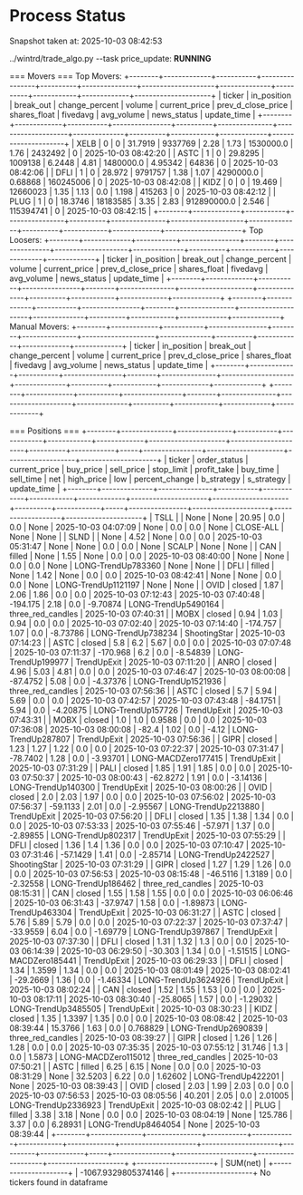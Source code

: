 # Process Status

Snapshot taken at: 2025-10-03 08:42:53

../wintrd/trade_algo.py --task price_update: **RUNNING**

=== Movers ===
Top Movers:
+--------+-------------+-----------+----------------+----------+---------------+--------------------+--------------+----------+------------+-------------+---------------------+
| ticker | in_position | break_out | change_percent |  volume  | current_price | prev_d_close_price | shares_float | fivedavg | avg_volume | news_status |     update_time     |
+--------+-------------+-----------+----------------+----------+---------------+--------------------+--------------+----------+------------+-------------+---------------------+
|  XELB  |      0      |     0     |    31.7919     | 9337769  |      2.28     |        1.73        |  1530000.0   |   1.76   |  2432492   |      0      | 2025-10-03 08:42:20 |
|  ASTC  |      1      |     0     |    29.8295     | 1009138  |     6.2448    |        4.81        |  1480000.0   | 4.95342  |   64836    |      0      | 2025-10-03 08:42:06 |
|  DFLI  |      1      |     0     |     28.972     | 9791757  |      1.38     |        1.07        |  4290000.0   | 0.68868  | 160245006  |      0      | 2025-10-03 08:42:08 |
|  KIDZ  |      0      |     0     |     19.469     | 12660023 |      1.35     |        1.13        |     0.0      |  1.198   |   415263   |      0      | 2025-10-03 08:42:12 |
|  PLUG  |      1      |     0     |    18.3746     | 18183585 |      3.35     |        2.83        | 912890000.0  |  2.546   | 115394741  |      0      | 2025-10-03 08:42:15 |
+--------+-------------+-----------+----------------+----------+---------------+--------------------+--------------+----------+------------+-------------+---------------------+
Top Loosers:
+--------+-------------+-----------+----------------+--------+---------------+--------------------+--------------+----------+------------+-------------+-------------+
| ticker | in_position | break_out | change_percent | volume | current_price | prev_d_close_price | shares_float | fivedavg | avg_volume | news_status | update_time |
+--------+-------------+-----------+----------------+--------+---------------+--------------------+--------------+----------+------------+-------------+-------------+
+--------+-------------+-----------+----------------+--------+---------------+--------------------+--------------+----------+------------+-------------+-------------+
Manual Movers:
+--------+-------------+-----------+----------------+--------+---------------+--------------------+--------------+----------+------------+-------------+-------------+
| ticker | in_position | break_out | change_percent | volume | current_price | prev_d_close_price | shares_float | fivedavg | avg_volume | news_status | update_time |
+--------+-------------+-----------+----------------+--------+---------------+--------------------+--------------+----------+------------+-------------+-------------+
+--------+-------------+-----------+----------------+--------+---------------+--------------------+--------------+----------+------------+-------------+-------------+

=== Positions ===
+--------+--------------+---------------+-----------+------------+------------+-------------+---------------------+---------------------+----------+------------+-----+----------------+---------------------+-------------------+---------------------+
| ticker | order_status | current_price | buy_price | sell_price | stop_limit | profit_take |       buy_time      |      sell_time      |   net    | high_price | low | percent_change |      b_strategy     |     s_strategy    |     update_time     |
+--------+--------------+---------------+-----------+------------+------------+-------------+---------------------+---------------------+----------+------------+-----+----------------+---------------------+-------------------+---------------------+
|  TSLL  |              |      None     |    None   |   20.95    |    0.0     |     0.0     |         None        | 2025-10-03 04:07:09 |   None   |    0.0     | 0.0 |      None      |      CLOSE-ALL      |        None       |         None        |
|  SLND  |              |      None     |    4.52   |    None    |    0.0     |     0.0     | 2025-10-03 05:31:47 |         None        |   None   |    0.0     | 0.0 |      None      |        SCALP        |        None       |         None        |
|  CAN   |    filled    |      None     |    1.55   |    None    |    0.0     |     0.0     | 2025-10-03 08:40:00 |         None        |   None   |    0.0     | 0.0 |      None      |  LONG-TrendUp783360 |        None       |         None        |
|  DFLI  |    filled    |      None     |    1.42   |    None    |    0.0     |     0.0     | 2025-10-03 08:42:41 |         None        |   None   |    0.0     | 0.0 |      None      | LONG-TrendUp1121197 |        None       |         None        |
|  OVID  |    closed    |      1.87     |    2.06   |    1.86    |    0.0     |     0.0     | 2025-10-03 07:12:43 | 2025-10-03 07:40:48 | -194.175 |    2.18    | 0.0 |    -9.70874    | LONG-TrendUp5490164 | three_red_candles | 2025-10-03 07:40:31 |
|  MOBX  |    closed    |      0.94     |    1.03   |    0.94    |    0.0     |     0.0     | 2025-10-03 07:02:40 | 2025-10-03 07:14:40 | -174.757 |    1.07    | 0.0 |    -8.73786    |  LONG-TrendUp738234 |    ShootingStar   | 2025-10-03 07:14:23 |
|  ASTC  |    closed    |      5.8      |    6.2    |    5.67    |    0.0     |     0.0     | 2025-10-03 07:07:48 | 2025-10-03 07:11:37 | -170.968 |    6.2     | 0.0 |    -8.54839    |  LONG-TrendUp199977 |    TrendUpExit    | 2025-10-03 07:11:20 |
|  ANRO  |    closed    |      4.96     |    5.03   |    4.81    |    0.0     |     0.0     | 2025-10-03 07:46:47 | 2025-10-03 08:00:08 | -87.4752 |    5.08    | 0.0 |    -4.37376    | LONG-TrendUp1521936 | three_red_candles | 2025-10-03 07:56:36 |
|  ASTC  |    closed    |      5.7      |    5.94   |    5.69    |    0.0     |     0.0     | 2025-10-03 07:42:57 | 2025-10-03 07:43:48 | -84.1751 |    5.94    | 0.0 |    -4.20875    |  LONG-TrendUp157726 |    TrendUpExit    | 2025-10-03 07:43:31 |
|  MOBX  |    closed    |      1.0      |    1.0    |   0.9588   |    0.0     |     0.0     | 2025-10-03 07:36:08 | 2025-10-03 08:00:08 |  -82.4   |    1.02    | 0.0 |     -4.12      |  LONG-TrendUp287807 |    TrendUpExit    | 2025-10-03 07:56:36 |
|  GIPR  |    closed    |      1.23     |    1.27   |    1.22    |    0.0     |     0.0     | 2025-10-03 07:22:37 | 2025-10-03 07:31:47 | -78.7402 |    1.28    | 0.0 |    -3.93701    | LONG-MACDZero177415 |    TrendUpExit    | 2025-10-03 07:31:29 |
|  PALI  |    closed    |      1.85     |    1.91   |    1.85    |    0.0     |     0.0     | 2025-10-03 07:50:37 | 2025-10-03 08:00:43 | -62.8272 |    1.91    | 0.0 |    -3.14136    |  LONG-TrendUp140300 |    TrendUpExit    | 2025-10-03 08:00:26 |
|  OVID  |    closed    |      2.0      |    2.03   |    1.97    |    0.0     |     0.0     | 2025-10-03 07:56:02 | 2025-10-03 07:56:37 | -59.1133 |    2.01    | 0.0 |    -2.95567    | LONG-TrendUp2213880 |    TrendUpExit    | 2025-10-03 07:56:20 |
|  DFLI  |    closed    |      1.35     |    1.38   |    1.34    |    0.0     |     0.0     | 2025-10-03 07:53:33 | 2025-10-03 07:55:46 | -57.971  |    1.37    | 0.0 |    -2.89855    |  LONG-TrendUp802317 |    TrendUpExit    | 2025-10-03 07:55:29 |
|  DFLI  |    closed    |      1.36     |    1.4    |    1.36    |    0.0     |     0.0     | 2025-10-03 07:10:47 | 2025-10-03 07:31:46 | -57.1429 |    1.41    | 0.0 |    -2.85714    | LONG-TrendUp2422527 |    ShootingStar   | 2025-10-03 07:31:29 |
|  GIPR  |    closed    |      1.27     |    1.29   |    1.26    |    0.0     |     0.0     | 2025-10-03 07:56:53 | 2025-10-03 08:15:48 | -46.5116 |   1.3189   | 0.0 |    -2.32558    |  LONG-TrendUp186462 | three_red_candles | 2025-10-03 08:15:31 |
|  CAN   |    closed    |      1.55     |    1.58   |    1.55    |    0.0     |     0.0     | 2025-10-03 06:06:46 | 2025-10-03 06:31:43 | -37.9747 |    1.58    | 0.0 |    -1.89873    |  LONG-TrendUp463304 |    TrendUpExit    | 2025-10-03 06:31:27 |
|  ASTC  |    closed    |      5.76     |    5.89   |    5.79    |    0.0     |     0.0     | 2025-10-03 07:22:37 | 2025-10-03 07:37:47 | -33.9559 |    6.04    | 0.0 |    -1.69779    |  LONG-TrendUp397867 |    TrendUpExit    | 2025-10-03 07:37:30 |
|  DFLI  |    closed    |      1.31     |    1.32   |    1.3     |    0.0     |     0.0     | 2025-10-03 06:14:39 | 2025-10-03 06:29:50 | -30.303  |    1.34    | 0.0 |    -1.51515    | LONG-MACDZero185441 |    TrendUpExit    | 2025-10-03 06:29:33 |
|  DFLI  |    closed    |      1.34     |   1.3599  |    1.34    |    0.0     |     0.0     | 2025-10-03 08:01:49 | 2025-10-03 08:02:41 | -29.2669 |    1.36    | 0.0 |    -1.46334    | LONG-TrendUp3624926 |    TrendUpExit    | 2025-10-03 08:02:24 |
|  CAN   |    closed    |      1.52     |    1.55   |    1.53    |    0.0     |     0.0     | 2025-10-03 08:17:11 | 2025-10-03 08:30:40 | -25.8065 |    1.57    | 0.0 |    -1.29032    | LONG-TrendUp3485505 |    TrendUpExit    | 2025-10-03 08:30:23 |
|  KIDZ  |    closed    |      1.35     |   1.3397  |    1.35    |    0.0     |     0.0     | 2025-10-03 08:08:42 | 2025-10-03 08:39:44 | 15.3766  |    1.63    | 0.0 |    0.768829    | LONG-TrendUp2690839 | three_red_candles | 2025-10-03 08:39:27 |
|  GIPR  |    closed    |      1.26     |    1.26   |    1.28    |    0.0     |     0.0     | 2025-10-03 07:35:35 | 2025-10-03 07:55:12 |  31.746  |    1.3     | 0.0 |     1.5873     | LONG-MACDZero115012 | three_red_candles | 2025-10-03 07:50:21 |
|  ASTC  |    filled    |      6.25     |    6.15   |    None    |    0.0     |     0.0     | 2025-10-03 08:31:29 |         None        | 32.5203  |    6.22    | 0.0 |    1.62602     |  LONG-TrendUp422201 |        None       | 2025-10-03 08:39:43 |
|  OVID  |    closed    |      2.03     |    1.99   |    2.03    |    0.0     |     0.0     | 2025-10-03 07:56:53 | 2025-10-03 08:05:56 |  40.201  |    2.05    | 0.0 |    2.01005     | LONG-TrendUp2336923 |    TrendUpExit    | 2025-10-03 08:02:42 |
|  PLUG  |    filled    |      3.38     |    3.18   |    None    |    0.0     |     0.0     | 2025-10-03 08:04:19 |         None        | 125.786  |    3.37    | 0.0 |    6.28931     | LONG-TrendUp8464054 |        None       | 2025-10-03 08:39:44 |
+--------+--------------+---------------+-----------+------------+------------+-------------+---------------------+---------------------+----------+------------+-----+----------------+---------------------+-------------------+---------------------+
+---------------------+
|       SUM(net)      |
+---------------------+
| -1067.9329805374146 |
+---------------------+
No tickers found in dataframe

